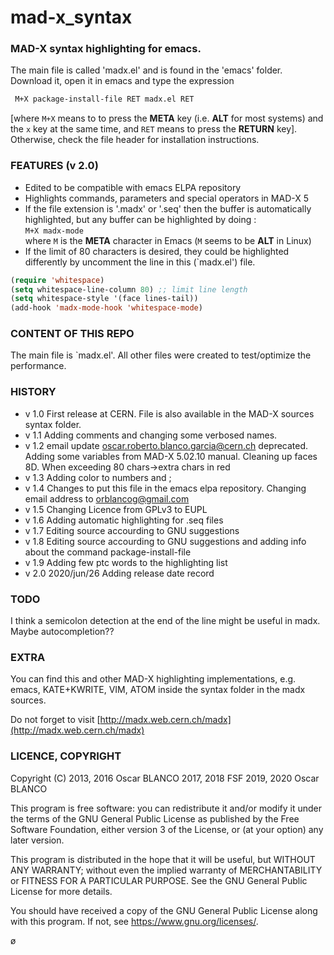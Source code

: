 mad-x\_syntax
=============

### MAD-X syntax highlighting for emacs.  
The main file is called 'madx.el' and is found in the 'emacs' folder. Download it, open it in emacs and type the expression
```lisp
 M+X package-install-file RET madx.el RET
```
[where `M+X` means to to press the **META** key (i.e. **ALT** for most systems) and the `x` key at the same time, and `RET` means to press the **RETURN** key]. Otherwise, check the
file header for installation instructions.


### FEATURES (v 2.0)

* Edited to be compatible with emacs ELPA repository
* Highlights commands, parameters and special operators in MAD-X 5
* If the file extension is '.madx' or '.seq' then the buffer is automatically 
  highlighted, but any buffer can be highlighted by doing :  
    `M+X madx-mode`  
  where `M` is the **META** character in Emacs (`M` seems to be **ALT** in Linux)
* If the limit of 80 characters is desired, they could be highlighted differently
  by uncomment the line in this (`madx.el') file.
  
```lisp
(require 'whitespace)
(setq whitespace-line-column 80) ;; limit line length
(setq whitespace-style '(face lines-tail))
(add-hook 'madx-mode-hook 'whitespace-mode)
```

### CONTENT OF THIS REPO

The main file is `madx.el'. 
All other files were created to test/optimize the performance.

### HISTORY

* v 1.0             First release at CERN. File is also available in the MAD-X sources syntax folder.
* v 1.1             Adding comments and changing some verbosed names.
* v 1.2             email update oscar.roberto.blanco.garcia@cern.ch deprecated.
                    Adding some variables from MAD-X 5.02.10 manual.
                    Cleaning up faces 8D.
                    When exceeding 80 chars->extra chars in red
* v 1.3             Adding color to numbers and ;
* v 1.4             Changes to put this file in the emacs elpa repository.
                    Changing email address to orblancog@gmail.com
* v 1.5             Changing Licence from GPLv3 to EUPL
* v 1.6             Adding automatic highlighting for .seq files
* v 1.7             Editing source accourding to GNU suggestions
* v 1.8             Editing source accourding to GNU suggestions and adding info about
                    the command package-install-file
* v 1.9             Adding few ptc words to the highlighting list
* v 2.0 2020/jun/26 Adding release date record

### TODO

I think a semicolon detection at the end of the line might be useful in madx. 
Maybe autocompletion?? 


### EXTRA

You can find this and other MAD-X highlighting implementations, e.g. 
   emacs, KATE+KWRITE, VIM, ATOM
inside the syntax folder in the madx sources.

Do not forget to visit 
[http://madx.web.cern.ch/madx](http://madx.web.cern.ch/madx)

### LICENCE, COPYRIGHT
Copyright (C) 2013, 2016 Oscar BLANCO
              2017, 2018 FSF
              2019, 2020 Oscar BLANCO

This program is free software: you can redistribute it and/or modify
it under the terms of the GNU General Public License as published by
the Free Software Foundation, either version 3 of the License, or
(at your option) any later version.

This program is distributed in the hope that it will be useful,
but WITHOUT ANY WARRANTY; without even the implied warranty of
MERCHANTABILITY or FITNESS FOR A PARTICULAR PURPOSE.  See the
GNU General Public License for more details.

You should have received a copy of the GNU General Public License
along with this program.  If not, see <https://www.gnu.org/licenses/>.

ø
